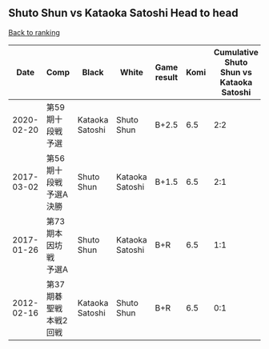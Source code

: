 ## Shuto Shun vs Kataoka Satoshi Head to head

[Back to ranking](../../index.md)




| **Date** | **Comp** | **Black** | **White** | **Game result** | **Komi** | **Cumulative Shuto Shun vs Kataoka Satoshi** | **Shuto Shun streak** | **Kataoka Satoshi streak** | 
| --- | --- | --- | --- | --- | --- | --- | --- | --- |
| 2020-02-20 | 第59期十段戦予選 | Kataoka Satoshi | Shuto Shun | B+2.5 | 6.5 | 2:2 | 0 | 1 | 
| 2017-03-02 | 第56期十段戦　予選A決勝 | Shuto Shun | Kataoka Satoshi | B+1.5 | 6.5 | 2:1 | 2 | 0 | 
| 2017-01-26 | 第73期本因坊戦　予選A | Shuto Shun | Kataoka Satoshi | B+R | 6.5 | 1:1 | 1 | 0 | 
| 2012-02-16 | 第37期碁聖戦本戦2回戦 | Kataoka Satoshi | Shuto Shun | B+R | 6.5 | 0:1 | 0 | 1 |





